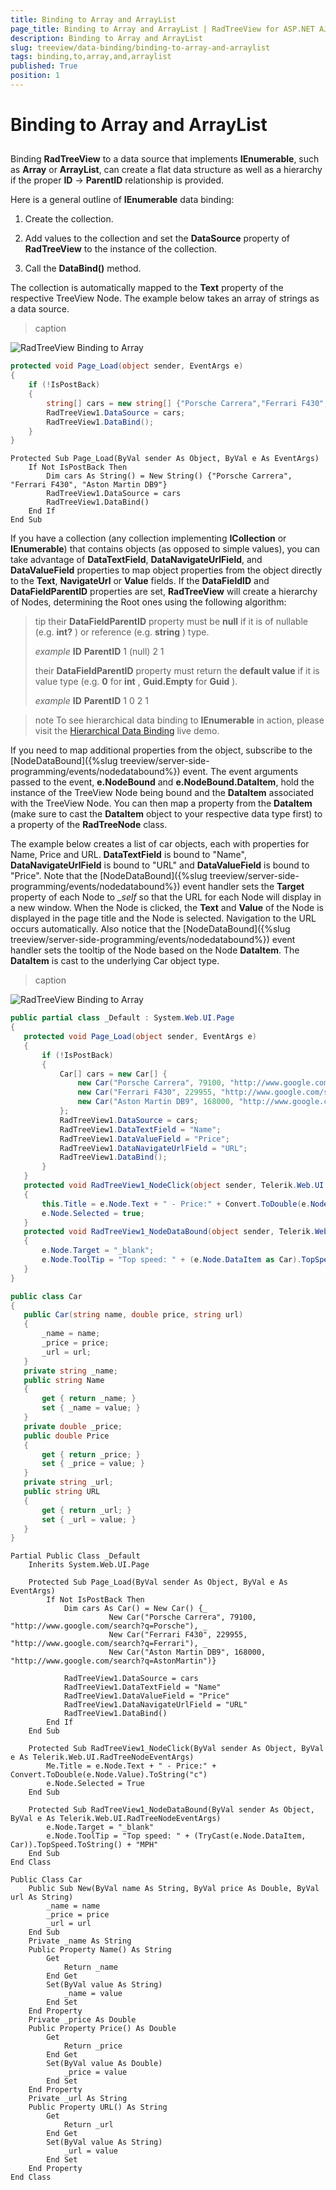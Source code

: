```yaml
---
title: Binding to Array and ArrayList
page_title: Binding to Array and ArrayList | RadTreeView for ASP.NET AJAX Documentation
description: Binding to Array and ArrayList
slug: treeview/data-binding/binding-to-array-and-arraylist
tags: binding,to,array,and,arraylist
published: True
position: 1
---
```


# Binding to Array and ArrayList



## 

Binding **RadTreeView** to a data source that implements **IEnumerable**, such as **Array** or **ArrayList**, can create a flat data structure as well as a hierarchy if the proper **ID** -> **ParentID** relationship is provided.

Here is a general outline of **IEnumerable** data binding:

1. Create the collection.

1. Add values to the collection and set the **DataSource** property of **RadTreeView** to the instance of the collection.

1. Call the **DataBind()** method.

The collection is automatically mapped to the **Text** property of the respective TreeView Node. The example below takes an array of strings as a data source.


>caption 

![RadTreeView Binding to Array](images/treeview_databindingarray01.png)



````C#
protected void Page_Load(object sender, EventArgs e)
{    
    if (!IsPostBack)    
    {
        string[] cars = new string[] {"Porsche Carrera","Ferrari F430","Aston Martin DB9"};
        RadTreeView1.DataSource = cars;        
        RadTreeView1.DataBind();    
    }
}
````
````VB.NET
Protected Sub Page_Load(ByVal sender As Object, ByVal e As EventArgs)
    If Not IsPostBack Then
        Dim cars As String() = New String() {"Porsche Carrera", "Ferrari F430", "Aston Martin DB9"}
        RadTreeView1.DataSource = cars
        RadTreeView1.DataBind()
    End If
End Sub
````


If you have a collection (any collection implementing **ICollection** or **IEnumerable**) that contains objects (as opposed to simple values), you can take advantage of **DataTextField**, **DataNavigateUrlField**, and **DataValueField** properties to map object properties from the object directly to the **Text**, **NavigateUrl** or **Value** fields. If the **DataFieldID** and **DataFieldParentID** properties are set, **RadTreeView** will create a hierarchy of Nodes, determining the Root ones using the following algorithm:

>tip their **DataFieldParentID** property must be **null** if it is of nullable (e.g. **int?** ) or reference (e.g. **string** ) type.
>
> *example* 
> **ID**  **ParentID** 
>1 (null)
>2 1
>
> their **DataFieldParentID** property must return the **default value** if it is value type (e.g. **0** for **int** , **Guid.Empty** for **Guid** ).
>
> *example*
> **ID**  **ParentID** 
>1 0
>2 1
>


>note To see hierarchical data binding to **IEnumerable** in action, please visit the [Hierarchical Data Binding](http://demos.telerik.com/aspnet-ajax/TreeView/Examples/Programming/DataBinding/DefaultCS.aspx) live demo.
>


If you need to map additional properties from the object, subscribe to the [NodeDataBound]({%slug treeview/server-side-programming/events/nodedatabound%}) event. The event arguments passed to the event, **e.NodeBound** and **e.NodeBound.DataItem**, hold the instance of the TreeView Node being bound and the **DataItem** associated with the TreeView Node. You can then map a property from the **DataItem** (make sure to cast the **DataItem** object to your respective data type first) to a property of the **RadTreeNode** class.

The example below creates a list of car objects, each with properties for Name, Price and URL. **DataTextField** is bound to "Name", **DataNavigateUrlField** is bound to "URL" and **DataValueField** is bound to "Price". Note that the [NodeDataBound]({%slug treeview/server-side-programming/events/nodedatabound%}) event handler sets the **Target** property of each Node to *_self* so that the URL for each Node will display in a new window. When the Node is clicked, the **Text** and **Value** of the Node is displayed in the page title and the Node is selected. Navigation to the URL occurs automatically. Also notice that the [NodeDataBound]({%slug treeview/server-side-programming/events/nodedatabound%}) event handler sets the tooltip of the Node based on the Node **DataItem**. The **DataItem** is cast to the underlying Car object type.


>caption 

![RadTreeView Binding to Array](images/treeview_databindingarray.png)



````C#
public partial class _Default : System.Web.UI.Page
{
   protected void Page_Load(object sender, EventArgs e)
   {
       if (!IsPostBack)
       {
           Car[] cars = new Car[] {
               new Car("Porsche Carrera", 79100, "http://www.google.com/search?q=Porsche"),
               new Car("Ferrari F430", 229955, "http://www.google.com/search?q=Ferrari"),
               new Car("Aston Martin DB9", 168000, "http://www.google.com/search?q=AstonMartin"),            
           };
           RadTreeView1.DataSource = cars;
           RadTreeView1.DataTextField = "Name";
           RadTreeView1.DataValueField = "Price";
           RadTreeView1.DataNavigateUrlField = "URL";
           RadTreeView1.DataBind();
       }
   }
   protected void RadTreeView1_NodeClick(object sender, Telerik.Web.UI.RadTreeNodeEventArgs e)
   {
       this.Title = e.Node.Text + " - Price:" + Convert.ToDouble(e.Node.Value).ToString("c");
       e.Node.Selected = true;
   }
   protected void RadTreeView1_NodeDataBound(object sender, Telerik.Web.UI.RadTreeNodeEventArgs e)
   {
       e.Node.Target = "_blank";       
       e.Node.ToolTip = "Top speed: " + (e.Node.DataItem as Car).TopSpeed.ToString() + "MPH";
   }
}

public class Car
{
   public Car(string name, double price, string url)
   {
       _name = name;
       _price = price;
       _url = url;
   }
   private string _name;
   public string Name
   {
       get { return _name; }
       set { _name = value; }
   }
   private double _price;
   public double Price
   {
       get { return _price; }
       set { _price = value; }
   }
   private string _url;
   public string URL
   {
       get { return _url; }
       set { _url = value; }
   }
} 
````
````VB.NET
Partial Public Class _Default
    Inherits System.Web.UI.Page
    
	Protected Sub Page_Load(ByVal sender As Object, ByVal e As EventArgs)
        If Not IsPostBack Then
			Dim cars As Car() = New Car() {_
                      New Car("Porsche Carrera", 79100, "http://www.google.com/search?q=Porsche"), _
                      New Car("Ferrari F430", 229955, "http://www.google.com/search?q=Ferrari"), _
                      New Car("Aston Martin DB9", 168000, "http://www.google.com/search?q=AstonMartin")}
            
			RadTreeView1.DataSource = cars
            RadTreeView1.DataTextField = "Name"
            RadTreeView1.DataValueField = "Price"
            RadTreeView1.DataNavigateUrlField = "URL"
            RadTreeView1.DataBind()
        End If
    End Sub
	
    Protected Sub RadTreeView1_NodeClick(ByVal sender As Object, ByVal e As Telerik.Web.UI.RadTreeNodeEventArgs)
        Me.Title = e.Node.Text + " - Price:" + Convert.ToDouble(e.Node.Value).ToString("c")
        e.Node.Selected = True
    End Sub
	
    Protected Sub RadTreeView1_NodeDataBound(ByVal sender As Object, ByVal e As Telerik.Web.UI.RadTreeNodeEventArgs)
        e.Node.Target = "_blank"
        e.Node.ToolTip = "Top speed: " + (TryCast(e.Node.DataItem, Car)).TopSpeed.ToString() + "MPH"
    End Sub
End Class	

Public Class Car
    Public Sub New(ByVal name As String, ByVal price As Double, ByVal url As String)
        _name = name
        _price = price
        _url = url
    End Sub
    Private _name As String
    Public Property Name() As String
        Get
            Return _name
        End Get
        Set(ByVal value As String)
            _name = value
        End Set
    End Property
    Private _price As Double
    Public Property Price() As Double
        Get
            Return _price
        End Get
        Set(ByVal value As Double)
            _price = value
        End Set
    End Property
    Private _url As String
    Public Property URL() As String
        Get
            Return _url
        End Get
        Set(ByVal value As String)
            _url = value
        End Set
    End Property
End Class
	
	
````


